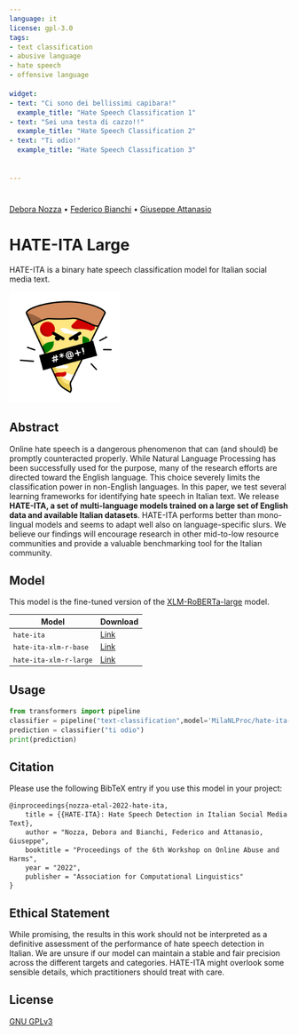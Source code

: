 ```yaml
---
language: it
license: gpl-3.0
tags:
- text classification
- abusive language
- hate speech
- offensive language

widget:
- text: "Ci sono dei bellissimi capibara!"
  example_title: "Hate Speech Classification 1"
- text: "Sei una testa di cazzo!!"
  example_title: "Hate Speech Classification 2"
- text: "Ti odio!"
  example_title: "Hate Speech Classification 3"


---
```




#
[Debora Nozza](http://dnozza.github.io/) •
[Federico Bianchi](https://federicobianchi.io/) •
[Giuseppe Attanasio](https://gattanasio.cc/)


# HATE-ITA Large 
HATE-ITA is a binary hate speech classification model for Italian social media text.

<img src="https://raw.githubusercontent.com/MilaNLProc/hate-ita/main/hateita.png?token=GHSAT0AAAAAABTEBAJ4PNDWAMU3KKIGUOCSYWG4IBA" width="200">

## Abstract

Online hate speech is a dangerous phenomenon that can (and should) be promptly counteracted properly. While Natural Language Processing has been successfully used for the purpose, many of the research efforts are directed toward the English language. This choice severely limits the classification power in non-English languages. In this paper, we test several learning frameworks for identifying hate speech in Italian text. We release **HATE-ITA, a set of multi-language models trained on a large set of English data and available Italian datasets**. HATE-ITA performs better than mono-lingual models and seems to adapt well also on language-specific slurs. We believe our findings will encourage research in other mid-to-low resource communities and provide a valuable benchmarking tool for the Italian community.

## Model

This model is the fine-tuned version of the [XLM-RoBERTa-large](https://huggingface.co/xlm-roberta-large) model. 

| Model                       | Download |
| ------                      | -------------------------|
| `hate-ita` | [Link](https://huggingface.co/MilaNLProc/hate-ita) |
| `hate-ita-xlm-r-base`   | [Link](https://huggingface.co/MilaNLProc/hate-ita-xlm-r-base) |
| `hate-ita-xlm-r-large`   | [Link](https://huggingface.co/MilaNLProc/hate-ita-xlm-r-large) |



## Usage

```python
from transformers import pipeline
classifier = pipeline("text-classification",model='MilaNLProc/hate-ita-xlm-r-large',top_k=2)
prediction = classifier("ti odio")
print(prediction)
```

## Citation
Please use the following BibTeX entry if you use this model in your project:
```
@inproceedings{nozza-etal-2022-hate-ita,
    title = {{HATE-ITA}: Hate Speech Detection in Italian Social Media Text},
    author = "Nozza, Debora and Bianchi, Federico and Attanasio, Giuseppe",
    booktitle = "Proceedings of the 6th Workshop on Online Abuse and Harms",
    year = "2022",
    publisher = "Association for Computational Linguistics"
}
```

## Ethical Statement
While promising, the results in this work should not be interpreted as a definitive assessment of the performance of hate speech detection in Italian. We are unsure if our model can maintain a stable and fair precision across the different targets and categories. HATE-ITA might overlook some sensible details, which practitioners should treat with care. 


## License 
[GNU GPLv3](https://choosealicense.com/licenses/gpl-3.0/)